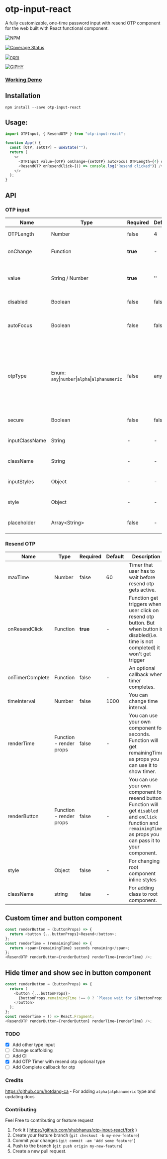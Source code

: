# otp-input-react

A fully customizable, one-time password input with resend OTP component for the web built with React functional component.

![NPM](https://img.shields.io/npm/l/otp-input-react?style=flat-square)

<!-- [![Build Status](https://travis-ci.org/shubhanus/otp-input-react.svg?branch=master)](https://travis-ci.org/shubhanus/otp-input-react) -->

[![Coverage Status](https://coveralls.io/repos/github/shubhanus/otp-input-react/badge.svg?branch=master)](https://coveralls.io/github/shubhanus/otp-input-react?branch=master)

[![npm](https://img.shields.io/npm/v/otp-input-react?style=flat-square)](https://badge.fury.io/js/otp-input-react)

[![GIPHY](https://media.giphy.com/media/kbbmyfMT282BIPe8Yq/giphy.gif)](https://shubhanus.github.io/otp-input-react/)

### [Working Demo](https://shubhanus.github.io/otp-input-react/)

## Installation

```
npm install --save otp-input-react
```

## Usage:

```javascript
import OTPInput, { ResendOTP } from "otp-input-react";

function App() {
  const [OTP, setOTP] = useState("");
  return (
    <>
      <OTPInput value={OTP} onChange={setOTP} autoFocus OTPLength={4} otpType="number" disabled={false} secure />
      <ResendOTP onResendClick={() => console.log("Resend clicked")} />
    </>
  );
}
```

## API

### OTP input

| Name           | Type                                           | Required | Default | Description                                                                                                                  | Status  |
| -------------- | ---------------------------------------------- | -------- | ------- | ---------------------------------------------------------------------------------------------------------------------------- | ------- |
| OTPLength      | Number                                         | false    | 4       | Number of input boxes.                                                                                                       | Working |
| onChange       | Function                                       | **true** | -       | Returns OTP code typed in inputs.                                                                                            | Working |
| value          | String / Number                                | **true** | ''      | The value of the otp passed into the component.                                                                              | Working |
| disabled       | Boolean                                        | false    | false   | Disables all the inputs.                                                                                                     | Working |
| autoFocus      | Boolean                                        | false    | false   | Auto focuses input on initial page load.                                                                                     | Working |
| otpType        | Enum: `any`\|`number`\|`alpha`\|`alphanumeric` | false    | any     | `any` - allows any value. `number` - allow only numbers. `alpha` - allows only `a-zA-Z`. `alphanumeric` - allows `0-9a-zA-z` | Working |
| secure         | Boolean                                        | false    | false   | Change input type to password.                                                                                               | Working |
| inputClassName | String                                         | -        | -       | Class for input element.                                                                                                      | Working |
| className      | String                                         | -        | -       | Class for root element.                                                                                                      | Working |
| inputStyles    | Object                                         | -        | -       | Styles for input element.                                                                                                    | Working |
| style          | Object                                         | -        | -       | Styles for root element.                                                                                                     | Working |
| placeholder    | Array\<String\>                                | false    | -       | Placeholder value of each input.                                                                                             | Working |

### Resend OTP

| Name            | Type                    | Required | Default | Description                                                                                                                                                           | Status  |
| --------------- | ----------------------- | -------- | ------- | --------------------------------------------------------------------------------------------------------------------------------------------------------------------- | ------- |
| maxTime         | Number                  | false    | 60      | Timer that user has to wait before resend otp gets active.                                                                                                            | Working |
| onResendClick   | Function                | **true** | -       | Function get triggers when user click on resend otp button. But when button is disabled(i.e. time is not completed) it won't get trigger                              | Working |
| onTimerComplete | Function                | false    | -       | An optional callback when timer completes.                                                                                                                            | Working |
| timeInterval    | Number                  | false    | 1000    | You can change time interval.                                                                                                                                         | Working |
| renderTime      | Function - render props | false    | -       | You can use your own component for seconds. Function will get remainingTime as props you can use it to show timer.                                                    | Working |
| renderButton    | Function - render props | false    | -       | You can use your own component for resend button. Function will get `disabled` and `onClick` function and `remainingTime` as props you can pass it to your component. | Working |
| style           | Object                  | false    | -       | For changing root component inline styles                                                                                                                             | Working |
| className       | string                  | false    | -       | For adding class to root component.                                                                                                                                   | Working |

## Custom timer and button component

```javascript
const renderButton = (buttonProps) => {
  return <button {...buttonProps}>Resend</button>;
};
const renderTime = (remainingTime) => {
  return <span>{remainingTime} seconds remaining</span>;
};
<ResendOTP renderButton={renderButton} renderTime={renderTime} />;
```

## Hide timer and show sec in button component

```javascript
const renderButton = (buttonProps) => {
  return (
    <button {...buttonProps}>
      {buttonProps.remainingTime !== 0 ? `Please wait for ${buttonProps.remainingTime} sec` : "Resend"}
    </button>
  );
};
const renderTime = () => React.Fragment;
<ResendOTP renderButton={renderButton} renderTime={renderTime} />;
```

### TODO

- [x] Add other type input
- [ ] Change scaffolding
- [ ] Add CI
- [x] Add OTP Timer with resend otp optional type
- [ ] Add Complete callback for otp

### Credits

https://github.com/hotdang-ca - For adding `alpha|alphanumeric` type and updating docs

### Contributing

Feel Free to contributing or feature request

1. Fork it ( https://github.com/shubhanus/otp-input-react/fork )
2. Create your feature branch (`git checkout -b my-new-feature`)
3. Commit your changes (`git commit -am 'Add some feature'`)
4. Push to the branch (`git push origin my-new-feature`)
5. Create a new pull request.
